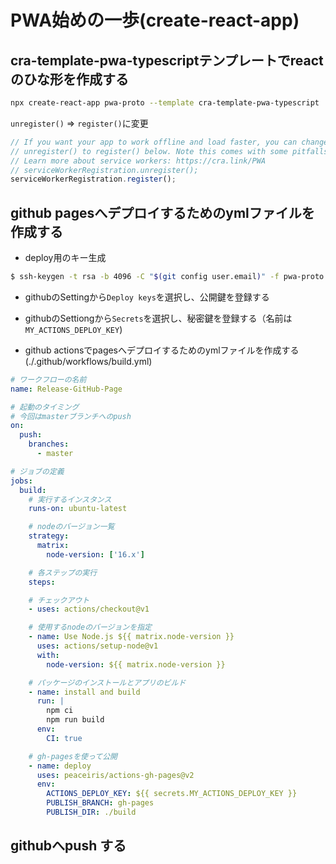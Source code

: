 # PWA始めの一歩(create-react-app)


## cra-template-pwa-typescriptテンプレートでreactのひな形を作成する

```bash
npx create-react-app pwa-proto --template cra-template-pwa-typescript
```

`unregister()` ⇒ `register()`に変更
```typescript
// If you want your app to work offline and load faster, you can change
// unregister() to register() below. Note this comes with some pitfalls.
// Learn more about service workers: https://cra.link/PWA
// serviceWorkerRegistration.unregister();
serviceWorkerRegistration.register();
```

## github pagesへデプロイするためのymlファイルを作成する

* deploy用のキー生成

```bash
$ ssh-keygen -t rsa -b 4096 -C "$(git config user.email)" -f pwa-proto -N ""
```

* githubのSettingから`Deploy keys`を選択し、公開鍵を登録する

* githubのSettiongから`Secrets`を選択し、秘密鍵を登録する（名前は`MY_ACTIONS_DEPLOY_KEY`)

* github actionsでpagesへデプロイするためのymlファイルを作成する(./.github/workflows/build.yml) 

```yaml
# ワークフローの名前
name: Release-GitHub-Page

# 起動のタイミング 
# 今回はmasterブランチへのpush
on:
  push:
    branches:
      - master

# ジョブの定義
jobs:
  build:
    # 実行するインスタンス
    runs-on: ubuntu-latest

    # nodeのバージョン一覧
    strategy:
      matrix:
        node-version: ['16.x']

    # 各ステップの実行
    steps:

    # チェックアウト
    - uses: actions/checkout@v1

    # 使用するnodeのバージョンを指定
    - name: Use Node.js ${{ matrix.node-version }}
      uses: actions/setup-node@v1
      with:
        node-version: ${{ matrix.node-version }}

    # パッケージのインストールとアプリのビルド
    - name: install and build
      run: |
        npm ci
        npm run build
      env:
        CI: true

    # gh-pagesを使って公開
    - name: deploy
      uses: peaceiris/actions-gh-pages@v2
      env:
        ACTIONS_DEPLOY_KEY: ${{ secrets.MY_ACTIONS_DEPLOY_KEY }}
        PUBLISH_BRANCH: gh-pages
        PUBLISH_DIR: ./build

```


## githubへpush する
